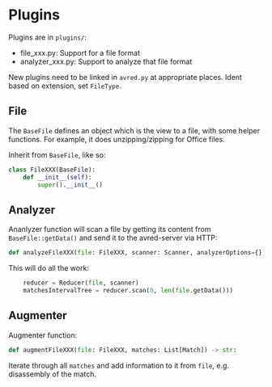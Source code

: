 # Plugins 

Plugins are in `plugins/`: 
* file_xxx.py: Support for a file format
* analyzer_xxx.py: Support to analyze that file format

New plugins need to be linked in `avred.py` at appropriate places.
Ident based on extension, set `FileType`.


## File

The `BaseFile` defines an object which is the view to a file, 
with some helper functions. For example, it does unzipping/zipping for 
Office files. 

Inherit from `BaseFile`, like so: 

```python
class FileXXX(BaseFile):
    def __init__(self):
        super().__init__()
```


## Analyzer

Ananlyzer function will scan a file by getting its content from `BaseFile::getData()`
and send it to the avred-server via HTTP:

```python
def analyzeFileXXX(file: FileXXX, scanner: Scanner, analyzerOptions={}) -> IntervalTree:
```

This will do all the work:
```python
    reducer = Reducer(file, scanner)
    matchesIntervalTree = reducer.scan(0, len(file.getData()))
```


## Augmenter

Augmenter function:

```python
def augmentFileXXX(file: FileXXX, matches: List[Match]) -> str:
```

Iterate through all `matches` and add information to it from `file`, e.g. disassembly of the match.

